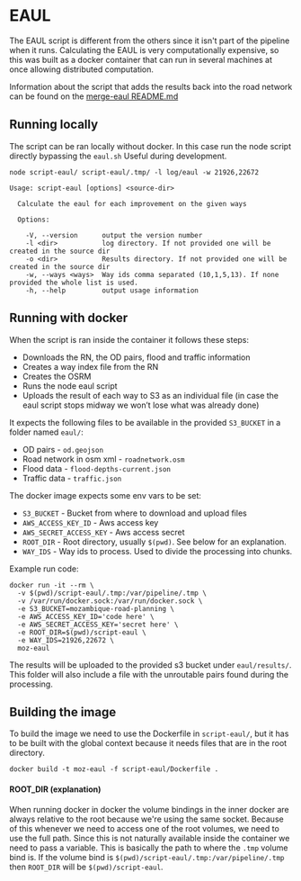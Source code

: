 # EAUL

The EAUL script is different from the others since it isn't part of the pipeline when it runs. Calculating the EAUL is very computationally expensive, so this was built as a docker container that can run in several machines at once allowing distributed computation.

Information about the script that adds the results back into the road network can be found on the [merge-eaul README.md](../scripts/merge-eaul)

## Running locally
The script can be ran locally without docker. In this case run the node script directly bypassing the `eaul.sh`
Useful during development.
```
node script-eaul/ script-eaul/.tmp/ -l log/eaul -w 21926,22672

Usage: script-eaul [options] <source-dir>

  Calculate the eaul for each improvement on the given ways

  Options:

    -V, --version      output the version number
    -l <dir>           log directory. If not provided one will be created in the source dir
    -o <dir>           Results directory. If not provided one will be created in the source dir
    -w, --ways <ways>  Way ids comma separated (10,1,5,13). If none provided the whole list is used.
    -h, --help         output usage information
```

## Running with docker
When the script is ran inside the container it follows these steps:
- Downloads the RN, the OD pairs, flood and traffic information
- Creates a way index file from the RN
- Creates the OSRM
- Runs the node eaul script
- Uploads the result of each way to S3 as an individual file (in case the eaul script stops midway we won’t lose what was already done)

It expects the following files to be available in the provided `S3_BUCKET` in a folder named `eaul/`:
- OD pairs - `od.geojson`
- Road network in osm xml - `roadnetwork.osm`
- Flood data - `flood-depths-current.json`
- Traffic data - `traffic.json`

The docker image expects some env vars to be set:
- `S3_BUCKET` - Bucket from where to download and upload files
- `AWS_ACCESS_KEY_ID` - Aws access key
- `AWS_SECRET_ACCESS_KEY` - Aws access secret
- `ROOT_DIR` - Root directory, usually `$(pwd)`. See below for an explanation.
- `WAY_IDS` - Way ids to process. Used to divide the processing into chunks.

Example run code:
```
docker run -it --rm \
  -v $(pwd)/script-eaul/.tmp:/var/pipeline/.tmp \
  -v /var/run/docker.sock:/var/run/docker.sock \
  -e S3_BUCKET=mozambique-road-planning \
  -e AWS_ACCESS_KEY_ID='code here' \
  -e AWS_SECRET_ACCESS_KEY='secret here' \
  -e ROOT_DIR=$(pwd)/script-eaul \
  -e WAY_IDS=21926,22672 \
  moz-eaul
```

The results will be uploaded to the provided s3 bucket under `eaul/results/`. This folder will also include a file with the unroutable pairs found during the processing.

## Building the image
To build the image we need to use the Dockerfile in `script-eaul/`, but it has to be built with the global context because it needs files that are in the root directory.

```
docker build -t moz-eaul -f script-eaul/Dockerfile .
```

#### ROOT_DIR (explanation)
When running docker in docker the volume bindings in the inner docker are always relative to the root because we're using the same socket.
Because of this whenever we need to access one of the root volumes, we need to use the full path. Since this is not naturally available inside the container we need to pass a variable.
This is basically the path to where the `.tmp` volume bind is.
If the volume bind is `$(pwd)/script-eaul/.tmp:/var/pipeline/.tmp` then `ROOT_DIR` will be `$(pwd)/script-eaul`.

